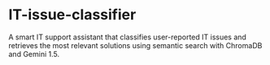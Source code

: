 # IT-issue-classifier
A smart IT support assistant that classifies user-reported IT issues and retrieves the most relevant solutions using semantic search with ChromaDB and Gemini 1.5. 
